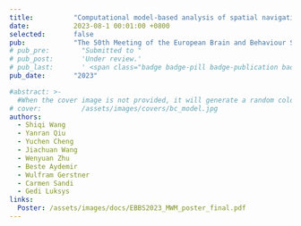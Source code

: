 ```yaml
---
title:          "Computational model-based analysis of spatial navigation strategies under stress and uncertainty using place, distance and border cells"
date:           2023-08-1 00:01:00 +0800
selected:       false
pub:            "The 50th Meeting of the European Brain and Behaviour Society (EBBS)"
# pub_pre:        "Submitted to "
# pub_post:       'Under review.'
# pub_last:       ' <span class="badge badge-pill badge-publication badge-success">Spotlight</span>'
pub_date:       "2023"

#abstract: >-
  #When the cover image is not provided, it will generate a random colorful bubble images as the cover image using the <code>bubble_visual_hash.js</code> script.
# cover:          /assets/images/covers/bc_model.jpg
authors:
  - Shiqi Wang
  - Yanran Qiu
  - Yuchen Cheng
  - Jiachuan Wang
  - Wenyuan Zhu
  - Beste Aydemir
  - Wulfram Gerstner
  - Carmen Sandi
  - Gedi Luksys
links:
  Poster: /assets/images/docs/EBBS2023_MWM_poster_final.pdf
---
```

